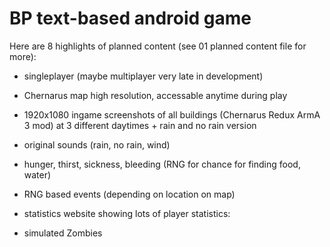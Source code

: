 # BP text-based android game

Here are 8 highlights of planned content (see 01 planned content file for more):

- singleplayer (maybe multiplayer very late in development)

- Chernarus map high resolution, accessable anytime during play

- 1920x1080 ingame screenshots of all buildings (Chernarus Redux ArmA 3 mod) at 3 different daytimes + rain and no rain version

- original sounds (rain, no rain, wind)

- hunger, thirst, sickness, bleeding (RNG for chance for finding food, water)

- RNG based events (depending on location on map)

- statistics website showing lots of player statistics:

- simulated Zombies
